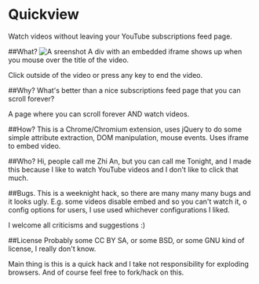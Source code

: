 Quickview
=========

Watch videos without leaving your YouTube subscriptions feed page.

##What?
![A sreenshot](https://raw.github.com/ngzhian/quickview/master/ss.png)
A div with an embedded iframe shows up when you mouse over the title of the video.

Click outside of the video or press any key to end the video.

##Why?
What's better than a nice subscriptions feed page that you can scroll forever?

A page where you can scroll forever AND watch videos.

##How?
This is a Chrome/Chromium extension, uses jQuery to do some simple attribute extraction,
DOM manipulation, mouse events. Uses iframe to embed video.

##Who?
Hi, people call me Zhi An, but you can call me Tonight,
and I made this because I like to watch YouTube videos and I don't like to click that much.

##Bugs.
This is a weeknight hack, so there are many many many bugs and it looks ugly.
E.g. some videos disable embed and so you can't watch it,
o config options for users, I use used whichever configurations I liked.

I welcome all criticisms and suggestions :)

##License
Probably some CC BY SA, or some BSD, or some GNU kind of license, I really don't know.

Main thing is this is a quick hack and I take not responsibility for exploding browsers.
And of course feel free to fork/hack on this.

